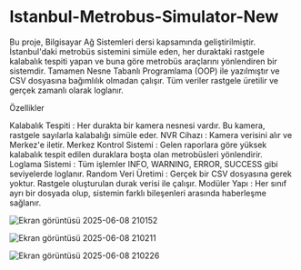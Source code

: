 # Istanbul-Metrobus-Simulator-New
Bu proje, Bilgisayar Ağ Sistemleri dersi kapsamında geliştirilmiştir. İstanbul'daki metrobüs sistemini simüle eden, her duraktaki rastgele kalabalık tespiti yapan ve buna göre metrobüs araçlarını yönlendiren bir sistemdir. Tamamen Nesne Tabanlı Programlama (OOP) ile yazılmıştır ve CSV dosyasına bağımlılık olmadan çalışır. Tüm veriler rastgele üretilir ve gerçek zamanlı olarak loglanır.

Özellikler

Kalabalık Tespiti : Her durakta bir kamera nesnesi vardır. Bu kamera, rastgele sayılarla kalabalığı simüle eder.
NVR Cihazı : Kamera verisini alır ve Merkez'e iletir.
Merkez Kontrol Sistemi : Gelen raporlara göre yüksek kalabalık tespit edilen duraklara boşta olan metrobüsleri yönlendirir.
Loglama Sistemi : Tüm işlemler INFO, WARNING, ERROR, SUCCESS gibi seviyelerde loglanır.
Random Veri Üretimi : Gerçek bir CSV dosyasına gerek yoktur. Rastgele oluşturulan durak verisi ile çalışır.
Modüler Yapı : Her sınıf ayrı bir dosyada olup, sistemin farklı bileşenleri arasında haberleşme sağlanır.

![Ekran görüntüsü 2025-06-08 210152](https://github.com/user-attachments/assets/731d3440-19c2-4c83-aa4a-d11f4e92a54c)

![Ekran görüntüsü 2025-06-08 210211](https://github.com/user-attachments/assets/56c4289b-1c3c-4c44-bc41-761950b7bdde)

![Ekran görüntüsü 2025-06-08 210226](https://github.com/user-attachments/assets/8e7faacd-0cd7-49c4-99de-5093298ac777)
